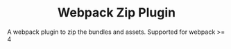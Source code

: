 <div align="center">
    <h1>Webpack Zip Plugin</h1>
</div>

<p> A webpack plugin to zip the bundles and assets. Supported for webpack >= 4</p>